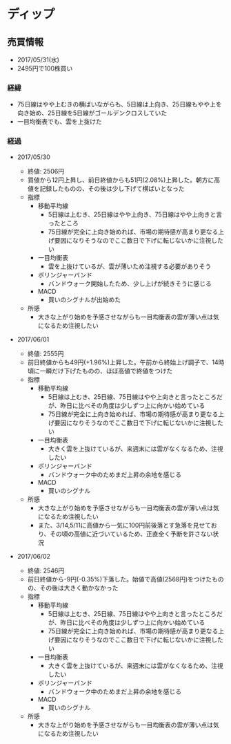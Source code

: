 # ディップ
## 売買情報
- 2017/05/31(水)
- 2495円で100株買い

### 経緯
- 75日線はやや上むきの横ばいながらも、5日線は上向き、25日線もやや上を向き始め、25日線を5日線がゴールデンクロスしていた
- 一目均衡表でも、雲を上抜けた

### 経過
- 2017/05/30
    - 終値: 2506円
    - 買値から12円上昇し、前日終値からも51円(2.08%)上昇した。朝方に高値を記録したものの、その後は少し下げて横ばいとなった
    - 指標
      - 移動平均線
        - 5日線は上むき、25日線はやや上向き、75日線はやや上向きと言ったところ
        - 75日線が完全に上向き始めれば、市場の期待感が高まり更なる上げ要因になりそうなのでここ数日で下げに転じないかに注視したい
      - 一目均衡表
        - 雲を上抜けているが、雲が薄いため注視する必要がありそう
      - ボリンジャーバンド
        - バンドウォーク開始したため、少し上げが続きそうに感じる
      - MACD
        - 買いのシグナルが出始めた
    - 所感
      - 大きな上がり始めを予感させながらも一目均衡表の雲が薄い点は気になるため注視したい

- 2017/06/01
    - 終値: 2555円
    - 前日終値からも49円(+1.96%)上昇した。午前から終始上げ調子で、14時頃に一瞬だけ下げたものの、ほぼ高値で終値をつけた
    - 指標
      - 移動平均線
        - 5日線は上むき、25日線、75日線はやや上向きと言ったところだが、昨日に比べその角度は少しずつ上に向かい始めている
        - 75日線が完全に上向き始めれば、市場の期待感が高まり更なる上げ要因になりそうなのでここ数日で下げに転じないかに注視したい
      - 一目均衡表
        - 大きく雲を上抜けているが、来週末には雲がなくなるため、注視したい
      - ボリンジャーバンド
        - バンドウォーク中のためまだ上昇の余地を感じる
      - MACD
        - 買いのシグナル
    - 所感
      - 大きな上がり始めを予感させながらも一目均衡表の雲が薄い点は気になるため注視したい
      - また、3/14,5/11に高値から一気に100円前後落とす急落を見せており、その頃の高値に近づいているため、正直全く予断を許さない状況

- 2017/06/02
    - 終値: 2546円
    - 前日終値から-9円(-0.35%)下落した。始値で高値(2568円)をつけたものの、その後は大きく動かなかった
    - 指標
      - 移動平均線
        - 5日線は上むき、25日線、75日線はやや上向きと言ったところだが、昨日に比べその角度は少しずつ上に向かい始めている
        - 75日線が完全に上向き始めれば、市場の期待感が高まり更なる上げ要因になりそうなのでここ数日で下げに転じないかに注視したい
      - 一目均衡表
        - 大きく雲を上抜けているが、来週末には雲がなくなるため、注視したい
      - ボリンジャーバンド
        - バンドウォーク中のためまだ上昇の余地を感じる
      - MACD
        - 買いのシグナル
    - 所感
      - 大きな上がり始めを予感させながらも一目均衡表の雲が薄い点は気になるため注視したい
